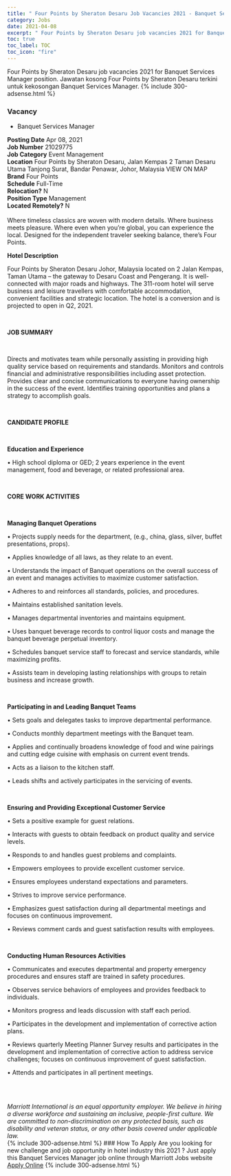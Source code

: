 ```yaml
---
title: " Four Points by Sheraton Desaru Job Vacancies 2021 - Banquet Services Manager" 
category: Jobs 
date: 2021-04-08 
excerpt: " Four Points by Sheraton Desaru job vacancies 2021 for Banquet Services Manager position. Jawatan kosong  Four Points by Sheraton Desaru terkini untuk kekosongan Banquet Services Manager." 
toc: true 
toc_label: TOC 
toc_icon: "fire" 
--- 
```


 Four Points by Sheraton Desaru job vacancies 2021 for Banquet Services Manager position. Jawatan kosong  Four Points by Sheraton Desaru terkini untuk kekosongan Banquet Services Manager. 
{% include 300-adsense.html %} 
### Vacancy 
- Banquet Services Manager 
<div><div><b>Posting Date</b> Apr 08, 2021<br><b>Job Number</b> 21029775<br><b>Job Category</b> Event Management<br><b>Location</b> Four Points by Sheraton Desaru, Jalan Kempas 2 Taman Desaru Utama Tanjong Surat, Bandar Penawar, Johor, Malaysia VIEW ON MAP<br><b>Brand</b> Four Points<br><b>Schedule</b> Full-Time<br><b>Relocation?</b> N<br><b>Position Type</b> Management<br><b>Located Remotely?</b> N<br><br>Where timeless classics are woven with modern details. Where business meets pleasure. Where even when you&#8217;re global, you can experience the local. Designed for the independent traveler seeking balance, there&#8217;s Four Points.<br></div><div> <p><strong>Hotel Description</strong></p> <p>Four Points by Sheraton Desaru Johor, Malaysia located on 2 Jalan Kempas, Taman Utama &#8211; the gateway to Desaru Coast and Pengerang. It is well-connected with major roads and highways. The 311-room hotel will serve business and leisure travellers with comfortable accommodation, convenient facilities and strategic location. The hotel is a conversion and is projected to open in Q2, 2021.</p> <p>&#160;</p> <p><strong>JOB SUMMARY</strong></p> <p>&#160;</p> <p>Directs and motivates team while personally assisting in providing high quality service based on requirements and standards. Monitors and controls financial and administrative responsibilities including asset protection. Provides clear and concise communications to everyone having ownership in the success of the event. Identifies training opportunities and plans a strategy to accomplish goals.</p> <p>&#160;</p> <p><strong>CANDIDATE PROFILE </strong></p> <p>&#160;</p> <p><strong>Education and Experience</strong></p> <p>&#8226; High school diploma or GED; 2 years experience in the event management, food and beverage, or related professional area.</p> <p>&#160;</p> <p><strong>CORE WORK ACTIVITIES</strong></p> <p>&#160;</p> <p><strong>Managing Banquet Operations</strong></p> <p>&#8226; Projects supply needs for the department, (e.g., china, glass, silver, buffet presentations, props).</p> <p>&#8226; Applies knowledge of all laws, as they relate to an event.</p> <p>&#8226; Understands the impact of Banquet operations on the overall success of an event and manages activities to maximize customer satisfaction.</p> <p>&#8226; Adheres to and reinforces all standards, policies, and procedures.</p> <p>&#8226; Maintains established sanitation levels.</p> <p>&#8226; Manages departmental inventories and maintains equipment.</p> <p>&#8226; Uses banquet beverage records to control liquor costs and manage the banquet beverage perpetual inventory.</p> <p>&#8226; Schedules banquet service staff to forecast and service standards, while maximizing profits.</p> <p>&#8226; Assists team in developing lasting relationships with groups to retain business and increase growth.</p> <p>&#160;</p> <p><strong>Participating in and Leading Banquet Teams</strong></p> <p>&#8226; Sets goals and delegates tasks to improve departmental performance.</p> <p>&#8226; Conducts monthly department meetings with the Banquet team.</p> <p>&#8226; Applies and continually broadens knowledge of food and wine pairings and cutting edge cuisine with emphasis on current event trends.</p> <p>&#8226; Acts as a liaison to the kitchen staff.</p> <p>&#8226; Leads shifts and actively participates in the servicing of events.</p> <p>&#160;</p> <p><strong>Ensuring and Providing Exceptional Customer Service</strong></p> <p>&#8226; Sets a positive example for guest relations.</p> <p>&#8226; Interacts with guests to obtain feedback on product quality and service levels.</p> <p>&#8226; Responds to and handles guest problems and complaints.</p> <p>&#8226; Empowers employees to provide excellent customer service.</p> <p>&#8226; Ensures employees understand expectations and parameters.</p> <p>&#8226; Strives to improve service performance.</p> <p>&#8226; Emphasizes guest satisfaction during all departmental meetings and focuses on continuous improvement.</p> <p>&#8226; Reviews comment cards and guest satisfaction results with employees.</p> <p>&#160;</p> <p><strong>Conducting Human Resources Activities</strong></p> <p>&#8226; Communicates and executes departmental and property emergency procedures and ensures staff are trained in safety procedures.</p> <p>&#8226; Observes service behaviors of employees and provides feedback to individuals.</p> <p>&#8226; Monitors progress and leads discussion with staff each period.</p> <p>&#8226; Participates in the development and implementation of corrective action plans.</p> <p>&#8226; Reviews quarterly Meeting Planner Survey results and participates in the development and implementation of corrective action to address service challenges; focuses on continuous improvement of guest satisfaction.</p> <p>&#8226; Attends and participates in all pertinent meetings.</p> <p>&#160;</p> </div> <div> &#160;</div> <em>Marriott International is an equal opportunity employer.&#160;We believe in hiring a diverse workforce and sustaining an inclusive, people-first culture.&#160;We are committed to non-discrimination on&#160;any&#160;protected&#160;basis, such as disability and veteran status, or any other basis covered under applicable law.</em><br></div> 
{% include 300-adsense.html %} 
### How To Apply 
Are you looking for new challenge and job opportunity in hotel industry this 2021 ?
Just apply this Banquet Services Manager job online through Marriott Jobs website 
<a href="https://jobs.marriott.com/marriott/jobs/21029775?lang=en-us" class="btn btn--info" target="_blank" rel="nofollow noopenner">Apply Online</a> 
{% include 300-adsense.html %} 